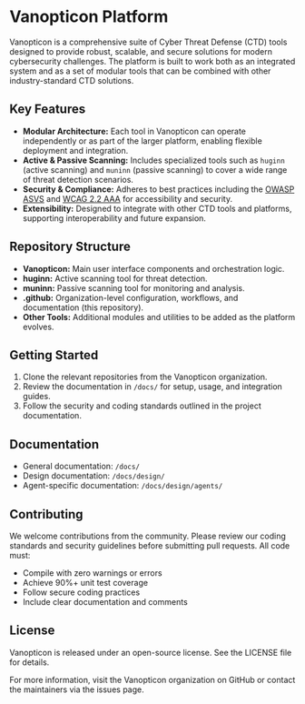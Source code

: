 # Vanopticon Platform

Vanopticon is a comprehensive suite of Cyber Threat Defense (CTD) tools designed to provide robust, scalable, and secure solutions for modern cybersecurity challenges. The platform is built to work both as an integrated system and as a set of modular tools that can be combined with other industry-standard CTD solutions.

## Key Features

- **Modular Architecture:** Each tool in Vanopticon can operate independently or as part of the larger platform, enabling flexible deployment and integration.
- **Active & Passive Scanning:** Includes specialized tools such as `huginn` (active scanning) and `muninn` (passive scanning) to cover a wide range of threat detection scenarios.
- **Security & Compliance:** Adheres to best practices including the [OWASP ASVS](https://owasp.org/www-project-application-security-verification-standard/) and [WCAG 2.2 AAA](https://www.w3.org/WAI/standards-guidelines/wcag/docs/) for accessibility and security.
- **Extensibility:** Designed to integrate with other CTD tools and platforms, supporting interoperability and future expansion.

## Repository Structure

- **Vanopticon:** Main user interface components and orchestration logic.
- **huginn:** Active scanning tool for threat detection.
- **muninn:** Passive scanning tool for monitoring and analysis.
- **.github:** Organization-level configuration, workflows, and documentation (this repository).
- **Other Tools:** Additional modules and utilities to be added as the platform evolves.

## Getting Started

1. Clone the relevant repositories from the Vanopticon organization.
2. Review the documentation in `/docs/` for setup, usage, and integration guides.
3. Follow the security and coding standards outlined in the project documentation.

## Documentation

- General documentation: `/docs/`
- Design documentation: `/docs/design/`
- Agent-specific documentation: `/docs/design/agents/`

## Contributing

We welcome contributions from the community. Please review our coding standards and security guidelines before submitting pull requests. All code must:

- Compile with zero warnings or errors
- Achieve 90%+ unit test coverage
- Follow secure coding practices
- Include clear documentation and comments

## License

Vanopticon is released under an open-source license. See the LICENSE file for details.

For more information, visit the Vanopticon organization on GitHub or contact the maintainers via the issues page.
